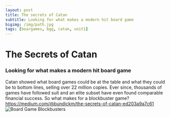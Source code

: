 ```yaml
---
layout: post
title: The secrets of Catan
subtitle: Looking for what makes a modern hit board game
bigimg: /img/path.jpg
tags: [boargames, bgg, catan, unit1]
---
```

# The Secrets of Catan
### Looking for what makes a modern hit board game

Catan showed what board games could be at the table and what they could be to bottom lines, selling over 22 million copies. Ever since, thousands of games have followed suit and an elite subset have even found comparable financial success. So what makes for a blockbuster game?
https://medium.com/@bundickm/the-secrets-of-catan-ed203a9a7c61
![Board Game Blockbusters](https://cdn-images-1.medium.com/max/800/1*dpCFkIutHh1K7Y6BP6CInw.png)
